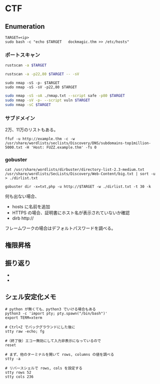 # <name> CTF

<URL>

## Enumeration

```shell
TARGET=<ip>
sudo bash -c "echo $TARGET   dockmagic.thm >> /etc/hosts"
```

### ポートスキャン

```sh
rustscan -a $TARGET
```

```sh
rustscan -a -p22,80 $TARGET -- -sV
```

```shell
sudo nmap -sS -p- $TARGET
sudo nmap -sS -sV -p22,80 $TARGET
```

```sh
sudo nmap -sS -oA ./nmap.txt --script safe -p80 $TARGET
sudo nmap -sV -p- --script vuln $TARGET
sudo nmap -sC $TARGET
```

### サブドメイン

2万、11万のリストもある。
```shell
ffuf -u http://example.thm -c -w /usr/share/wordlists/seclists/Discovery/DNS/subdomains-top1million-5000.txt -H 'Host: FUZZ.example.thm' -fs 0
```

### gobuster

```shell
cat /usr/share/wordlists/dirbuster/directory-list-2.3-medium.txt /usr/share/wordlists/SecLists/Discovery/Web-Content/big.txt | sort -u > ./dirlist.txt

gobuster dir -x=txt,php -u http://$TARGET -w ./dirlist.txt -t 30 -k
```

何も出ない場合、

- hosts に名前を追加
- HTTPS の場合、証明書にホスト名が表示されていないか確認
- dirb http://<ip>

フレームワークの場合はデフォルトパスワードを調べる。

## 権限昇格

## 振り返り

-
-

## シェル安定化メモ

```shell
# python が無くても、python3 でいける場合もある
python3 -c 'import pty; pty.spawn("/bin/bash")'
export TERM=xterm

# Ctrl+Z でバックグラウンドにした後に
stty raw -echo; fg

#（終了後）エコー無効にして入力非表示になっているので
reset

# まず、他のターミナルを開いて rows, columns の値を調べる
stty -a

# リバースシェルで rows, cols を設定する
stty rows 52
stty cols 236

```

